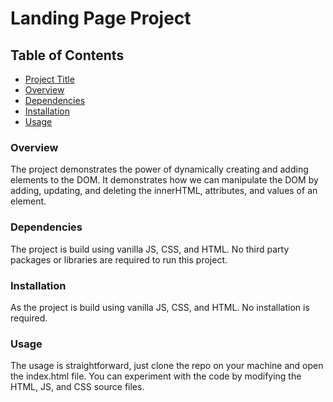 # Landing Page Project

## Table of Contents

- [Project Title](#landing-page-project)
- [Overview](#overview)
- [Dependencies](#dependencies)
- [Installation](#installation)
- [Usage](#usage)

### Overview

The project demonstrates the power of dynamically creating and adding elements to the DOM. It demonstrates how we can manipulate the DOM by adding, updating, and deleting the innerHTML, attributes, and values of an element.

### Dependencies

The project is build using vanilla JS, CSS, and HTML. No third party packages or libraries are required to run this project.

### Installation

As the project is build using vanilla JS, CSS, and HTML. No installation is required.

### Usage

The usage is straightforward, just clone the repo on your machine and open the index.html file. You can experiment with the code by modifying the HTML, JS, and CSS source files.
